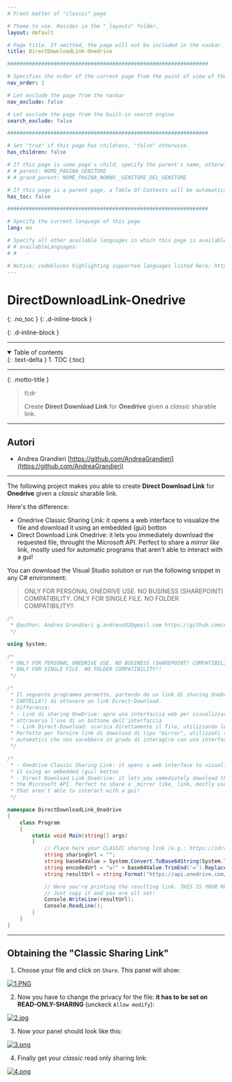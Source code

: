 ```yaml
---
# Front matter of "classic" page

# Theme to use. Resides in the "_layouts" folder.
layout: default

# Page title. If omitted, the page will not be included in the navbar.
title: DirectDownloadLink-Onedrive

#################################################################

# Specifies the order of the current page from the point of view of the navbar. Can have repetition in the numbers, for parent-child hierarchies.
nav_order: 1

# Let exclude the page from the navbar
nav_exclude: false

# Let exclude the page from the built-in search engine
search_exclude: false

#################################################################

# Set "true" if this page has childrens, "false" otherwise.
has_children: false

# If this page is some page's child, specify the parent's name, otherwise comment out the option. If this page is some page's grandchild, specify grandparent's name, otherwise comment out the option.
# # parent: NOME_PAGINA_GENITORE
# # grand_parent: NOME_PAGINA_NONNO__GENITORE_DEL_GENITORE

# If this page is a parent page, a Table Of Contents will be automatically generated containing all related child pages. Use the option below to disable this functionality. Should always be set to "false".
has_toc: false

#################################################################

# Specify the current language of this page
lang: en

# Specify all other available languages in which this page is available. If there's no other language in addition to "lang", comment out this option.
# # availableLanguages:
# #   - 

# Notice: codeblocks highlighting supported languages listed here: https://www.fabriziomusacchio.com/blog/2021-08-11-Syntax_Highlighting_in_Jekyll/
---
```


# DirectDownloadLink-Onedrive
{: .no_toc }
{: .d-inline-block }

<div id="projects-label-1"></div>
{: .d-inline-block }

<script type="module">
  selfsustainable_fill_labels_state("projects-label-1");
</script>

<div id="projects-label-2"></div>

<script type="module">
  selfsustainable_fill_labels_state("projects-label-2");
</script>

---

<!-- Table of contents -->
<details open markdown="block">
  <summary>
    Table of contents
  </summary>
  {: .text-delta }
1. TOC
{:toc}
</details>

---

{: .motto-title }
> <p class="blockquote-title-fixer-purple">tl;dr</p>
>
> Create __Direct Download Link__ for __Onedrive__ given a _classic_ sharable link.

---

## Autori

- Andrea Grandieri [https://github.com/AndreaGrandieri](https://github.com/AndreaGrandieri)

---

The following project makes you able to create __Direct Download Link__ for __Onedrive__
given a _classic_ sharable link.

Here's the difference:

- Onedrive Classic Sharing Link: it opens a web interface to visualize the file and download
  it using an embedded (gui) botton
- Direct Download Link Onedrive: it lets you immediately download the requested file, throught
  the Microsoft API. Perfect to share a _mirror like_ link, mostly used for automatic programs
  that aren't able to interact with a gui!

You can download the Visual Studio solution or run the following snippet in any C# environment:

> ONLY FOR PERSONAL ONEDRIVE USE. NO BUSINESS (SHAREPOINT) COMPATIBILITY.
> ONLY FOR SINGLE FILE. NO FOLDER COMPATIBILITY!!

```csharp
/*
 * @author: Andrea Grandieri g.andreus02@gmail.com https://github.com/AndreaGrandieri
 */

using System;

/*
 * ONLY FOR PERSONAL ONEDRIVE USE. NO BUSINESS (SHAREPOINT) COMPATIBILITY.
 * ONLY FOR SINGLE FILE. NO FOLDER COMPATIBILITY!!
 */

/*
 * Il seguente programma permette, partendo da un link di sharing OneDrive (NON DI UNA
 * CARTELLA!) di ottenere un link Direct-Download.
 * Differenza:
 * - Link di sharing OneDrive: apre una interfaccia web per visualizzare il file, scaricabile
 * attraverso l'uso di un bottone dell'interfaccia
 * - Link Direct-Download: scarica direttamente il file, utilizzando le API di Microsoft.
 * Perfetto per fornire link di download di tipo "mirror", utilizzati soprattutto da programmi
 * automatici che non sarebbero in grado di interagire con una interfaccia grafica!
 */

/*
 * - Onedrive Classic Sharing Link: it opens a web interface to visualize the file and download
 * it using an embedded (gui) botton
 * - Direct Download Link Onedrive: it lets you immediately download the requested file, throught
 * the Microsoft API. Perfect to share a _mirror like_ link, mostly used for automatic programs
 * that aren't able to interact with a gui!
 */

namespace DirectDownloadLink_Onedrive
{
    class Program
    {
        static void Main(string[] args)
        {
            // Place here your CLASSIC sharing link (e.g.: https://1drv.ms/u/s!AmstWNn8EkEu73A68W56jHwFltEn?e=qBCpvd)
            string sharingUrl = "";
            string base64Value = System.Convert.ToBase64String(System.Text.Encoding.UTF8.GetBytes(sharingUrl));
            string encodedUrl = "u!" + base64Value.TrimEnd('=').Replace('/', '_').Replace('+', '-');
            string resultUrl = string.Format("https://api.onedrive.com/v1.0/shares/{0}/root/content", encodedUrl);

            // Here you're printing the resulting link. THIS IS YOUR READY-TO-USE (PERMANENT) DIRECT DOWNLOAD LINK.
            // Just copy it and you are all set!
            Console.WriteLine(resultUrl);
            Console.ReadLine();
        }
    }
}

```

---

## Obtaining the "Classic Sharing Link"

1. Choose your file and click on `Share`. This panel will show:

  [![1.PNG](/DirectDownloadLink-Onedrive/assets/1.PNG)](/DirectDownloadLink-Onedrive/assets/1.PNG)

2. Now you have to change the privacy for the file: __it has to be set on READ-ONLY-SHARING__ (unckeck `Allow modify`):

  [![2.jpg](/DirectDownloadLink-Onedrive/assets/2.jpg)](/DirectDownloadLink-Onedrive/assets/2.jpg)

3. Now your panel should look like this:

  [![3.png](/DirectDownloadLink-Onedrive/assets/3.png)](/DirectDownloadLink-Onedrive/assets/3.png)

4. Finally get your _classic_ read only sharing link:

  [![4.png](/DirectDownloadLink-Onedrive/assets/4.png)](/DirectDownloadLink-Onedrive/assets/4.png)
